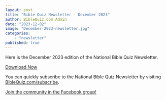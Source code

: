 ```yaml
---
layout: post
title: "Bible Quiz Newsletter - December 2023"
author: BibleQuiz.com Admin
date: "2023-12-02"
image: "December-2023-newsletter.jpg"
categories:
    - "newsletter"
published: true
---
```


Here is the December 2023 edition of the National Bible Quiz Newsletter.

<a href="{{site.url}}{% link assets/2023/2023-December.pdf %}" class="button is-primary">Download Now</a>

You can quickly subscribe to the National Bible Quiz Newsletter by visiting [BibleQuiz.com/subscribe](https://biblequiz.com/subscribe/).

[Join the community in the Facebook group!](https://www.facebook.com/groups/agbiblequiz)
